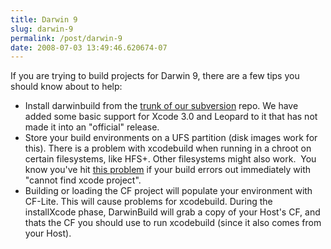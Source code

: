 ```yaml
---
title: Darwin 9
slug: darwin-9
permalink: /post/darwin-9
date: 2008-07-03 13:49:46.620674-07
---
```


If you are trying to build projects for Darwin 9, there are a few tips you should know about to help:

* Install darwinbuild from the [trunk of our subversion](https://darwinbuild.macosforge.org/trac/wiki#DownloadSource "subversion trunk") repo. We have added some basic support for Xcode 3.0 and Leopard to it that has not made it into an "official" release.
* Store your build environments on a UFS partition (disk images work for this). There is a problem with xcodebuild when running in a chroot on certain filesystems, like HFS+. Other filesystems might also work.  You know you've hit [this problem](https://darwinbuild.macosforge.org/trac/ticket/1 "ticket #1") if your build errors out immediately with "cannot find xcode project".
* Building or loading the CF project will populate your environment with CF-Lite. This will cause problems for xcodebuild. During the installXcode phase, DarwinBuild will grab a copy of your Host's CF, and thats the CF you should use to run xcodebuild (since it also comes from your Host).
